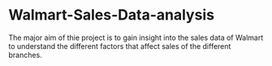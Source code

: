 # Walmart-Sales-Data-analysis
The major aim of thie project is to gain insight into the sales data of Walmart to understand the different factors that affect sales of the different branches.
